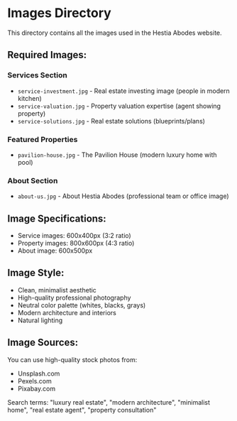 # Images Directory

This directory contains all the images used in the Hestia Abodes website.

## Required Images:

### Services Section
- `service-investment.jpg` - Real estate investing image (people in modern kitchen)
- `service-valuation.jpg` - Property valuation expertise (agent showing property)
- `service-solutions.jpg` - Real estate solutions (blueprints/plans)

### Featured Properties
- `pavilion-house.jpg` - The Pavilion House (modern luxury home with pool)

### About Section
- `about-us.jpg` - About Hestia Abodes (professional team or office image)

## Image Specifications:
- Service images: 600x400px (3:2 ratio)
- Property images: 800x600px (4:3 ratio)
- About image: 600x500px

## Image Style:
- Clean, minimalist aesthetic
- High-quality professional photography
- Neutral color palette (whites, blacks, grays)
- Modern architecture and interiors
- Natural lighting

## Image Sources:
You can use high-quality stock photos from:
- Unsplash.com
- Pexels.com
- Pixabay.com

Search terms: "luxury real estate", "modern architecture", "minimalist home", "real estate agent", "property consultation"
